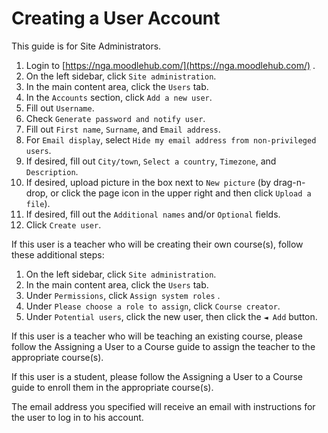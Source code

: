 # Creating a User Account

This guide is for Site Administrators.

1. Login to [https://nga.moodlehub.com/](https://nga.moodlehub.com/) .
2. On the left sidebar, click `Site administration`.
3. In the main content area, click the `Users` tab.
4. In the `Accounts` section, click `Add a new user`.
5. Fill out `Username`.
6. Check `Generate password and notify user`.
7. Fill out `First name`, `Surname`, and `Email address`.
8. For `Email display`, select `Hide my email address from non-privileged users`.
9. If desired, fill out `City/town`, `Select a country`, `Timezone`, and `Description`.
10. If desired, upload picture in the box next to `New picture` \(by drag-n-drop, or click the page icon in the upper right and then click `Upload a file`\).
11. If desired, fill out the `Additional names` and/or `Optional` fields.
12. Click `Create user`.

If this user is a teacher who will be creating their own course\(s\), follow these additional steps:

1. On the left sidebar, click `Site administration`.
2. In the main content area, click the `Users` tab.
3. Under `Permissions`, click `Assign system roles` .
4. Under `Please choose a role to assign`, click `Course creator`.
5. Under `Potential users`, click the new user, then click the `◄ Add` button.

If this user is a teacher who will be teaching an existing course, please follow the Assigning a User to a Course guide to assign the teacher to the appropriate course\(s\).

If this user is a student, please follow the Assigning a User to a Course guide to enroll them in the appropriate course\(s\).

The email address you specified will receive an email with instructions for the user to log in to his account.

